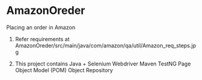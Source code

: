 # AmazonOreder
Placing an order in Amazon

1. Refer requirements at
AmazonOreder/src/main/java/com/amazon/qa/util/Amazon_req_steps.jpg

2. This project contains
    Java + Selenium Webdriver
    Maven
    TestNG
    Page Object Model (POM)
    Object Repository
    

